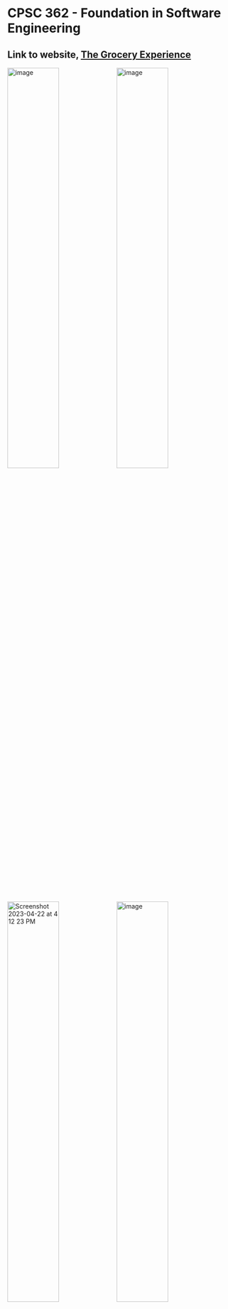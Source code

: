 # CPSC 362 - Foundation in Software Engineering

## Link to website, [The Grocery Experience](https://362-group-project.vercel.app/)


<div>
  <img src="https://user-images.githubusercontent.com/31228460/234137967-00d2338d-91d6-4339-98a5-556bba1b99e0.png" alt="image" width="48%" />
  <img src="https://user-images.githubusercontent.com/31228460/234138076-9ed7d692-5c88-45cf-8830-b0854b8bd34a.png" alt="image" width="48%" />
</div>
<div>
  <img src="https://user-images.githubusercontent.com/31228460/233811390-9b60e33f-649c-44e8-8a09-636a4e87d0eb.png" alt="Screenshot 2023-04-22 at 4 12 23 PM" width="48%" />
  <img src="https://user-images.githubusercontent.com/31228460/234137642-510ebc21-3d23-4899-a28f-97910240b9ac.png" alt="image" width="48%" />
</div>
